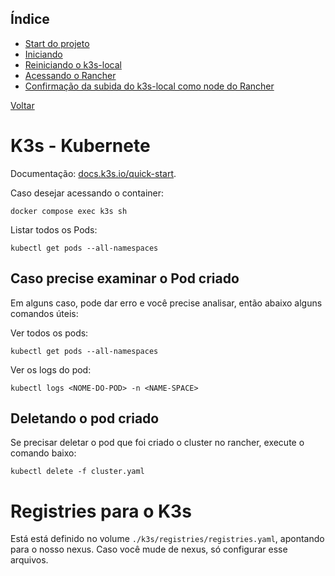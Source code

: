 ## Índice

* [Start do projeto](#start-do-projeto)
* [Iniciando](#iniciando)
* [Reiniciando o k3s-local](#reiniciando-o-k3s-local)
* [Acessando o Rancher](#acessando-o-rancher)
* [Confirmação da subida do k3s-local como node do Rancher](#confirmação-da-subida-do-k3s-local-como-node-do-rancher)

[Voltar](../../README.md)

# K3s - Kubernete

Documentação: [docs.k3s.io/quick-start](https://docs.k3s.io/quick-start).

Caso desejar acessando o container:
```shell
docker compose exec k3s sh
```

Listar todos os Pods:

```shell
kubectl get pods --all-namespaces
```

## Caso precise examinar o Pod criado

Em alguns caso, pode dar erro e você precise analisar, então abaixo alguns comandos úteis:

Ver todos os pods:
```shell
kubectl get pods --all-namespaces
```

Ver os logs do pod:
```shell
kubectl logs <NOME-DO-POD> -n <NAME-SPACE>
```

## Deletando o pod criado

Se precisar deletar o pod que foi criado o cluster no rancher, execute o comando baixo:
```shell
kubectl delete -f cluster.yaml 
```

# Registries para o K3s

Está está definido no volume `./k3s/registries/registries.yaml`, apontando para o nosso nexus. Caso você mude de nexus, só configurar esse arquivos.